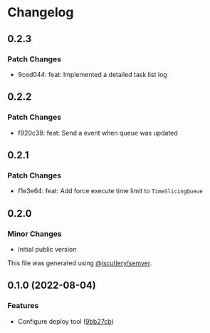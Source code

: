 # Changelog

## 0.2.3

### Patch Changes

- 9ced044: feat: Implemented a detailed task list log

## 0.2.2

### Patch Changes

- f920c38: feat: Send a event when queue was updated

## 0.2.1

### Patch Changes

- f1e3e64: feat: Add force execute time limit to `TimeSlicingQueue`

## 0.2.0

### Minor Changes

- Initial public version

This file was generated using [@jscutlery/semver](https://github.com/jscutlery/semver).

## 0.1.0 (2022-08-04)

### Features

- Configure deploy tool ([9bb27cb](https://github.com/recative/recative-system/commit/9bb27cb7512d097b7d4e385876db3e90a8da24ec))

